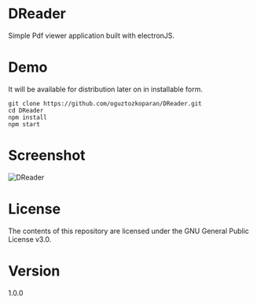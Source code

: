 # DReader
Simple Pdf viewer application built with electronJS.

# Demo
It will be available for distribution later on in installable form.
```
git clone https://github.com/oguztozkoparan/DReader.git
cd DReader
npm install
npm start
```
# Screenshot
![DReader](https://github.com/oguztozkoparan/DReader/blob/master/temps/screenshot.png)

# License
The contents of this repository are licensed under the GNU General Public License v3.0.

# Version
1.0.0
